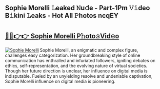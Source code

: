 ## Sophie Morelli 𝙻eaked 𝙽u𝚍e - Part-1Pm 𝚅𝚒deo B𝚒kini 𝙻eaks - Hot All 𝙿hotos ncqEY

# <h2><a href="http://ld24t9.urlbe.top/?page=Sophie+Morelli">🔗🔗👉👉 Sophie Morelli P𝚑oto𝚜Vid𝚎o</a></h2>

[![Sophie Morelli](https://i.imgur.com/eBuTRDB.gif)](http://ld24t9.urlbe.top/?page=Sophie+Morelli)
Sophie Morelli, an enigmatic and complex figure, challenges easy categorization. Her groundbreaking style of online communication has enthralled and infuriated followers, igniting debates on ethics, self-representation, and the evolving nature of virtual societies. Though her future direction is unclear, her influence on digital media is indisputable. Fueled by an unyielding resolve and undeniable captivation, Sophie Morelli influence on digital media is pioneering.
